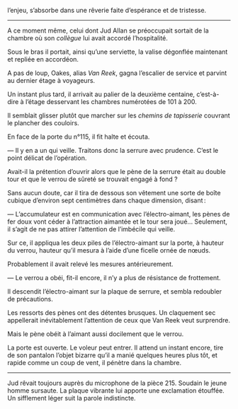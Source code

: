 l’enjeu, s’absorbe dans une rêverie faite d’espérance et de tristesse.

-----

A ce moment même, celui dont Jud Allan se préoccupait sortait de la chambre où son _collègue_ lui avait accordé l’hospitalité.

Sous le bras il portait, ainsi qu’une serviette, la valise dégonflée maintenant et repliée en accordéon.

A pas de loup, Oakes, alias _Van Reek_, gagna l’escalier de service et parvint au dernier étage à voyageurs.

Un instant plus tard, il arrivait au palier de la deuxième centaine, c’est-à-
dire à l’étage desservant les chambres numérotées de 101 à 200.

Il semblait glisser plutôt que marcher sur les _chemins de tapisserie_ couvrant le plancher des couloirs.

En face de la porte du n°115, il fit halte et écouta.

— Il y en a un qui veille. Traitons donc la serrure avec prudence. C’est le
point délicat de l’opération.

Avait-il la prétention d’ouvrir alors que le pène de la serrure était au double tour et que le verrou de sûreté se trouvait engagé à fond ?

Sans aucun doute, car il tira de dessous son vêtement une sorte de boîte
cubique d’environ sept centimètres dans chaque dimension, disant :

— L’accumulateur est en communication avec l’électro-aimant, les pènes de fer doux vont céder à l’attraction aimantée et le tour sera joué... Seulement, il s’agit de ne pas attirer l’attention de l’imbécile qui veille.

Sur ce, il appliqua les deux piles de l’électro-aimant sur la porte, à hauteur
du verrou, hauteur qu’il mesura à l’aide d’une ficelle ornée de nœuds.

Probablement il avait relevé les mesures antérieurement.

— Le verrou a obéi, fit-il encore, il n’y a plus de résistance de frottement.

Il descendit l’électro-aimant sur la plaque de serrure, et sembla redoubler de précautions.

Les ressorts des pènes ont des détentes brusques. Un claquement sec
appellerait inévitablement l’attention de ceux que Van Reek veut surprendre.

Mais le pène obéit à l’aimant aussi docilement que le verrou.

La porte est ouverte. Le voleur peut entrer. Il attend un instant encore,
tire de son pantalon l’objet bizarre qu’il a manié quelques heures plus tôt, et rapide comme un coup de vent, il pénètre dans la chambre.

-----

Jud rêvait toujours auprès du microphone de la pièce 215. Soudain le jeune homme sursaute. La plaque vibrante lui apporte une exclamation étouffée. Un sifflement léger suit la parole indistincte.
